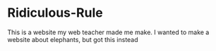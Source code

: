 # Ridiculous-Rule
This is a website my web teacher made me make. I wanted to make a website about elephants, but got this instead
